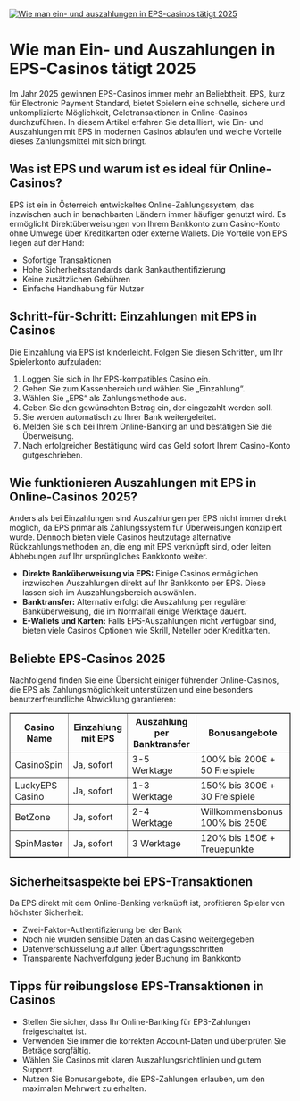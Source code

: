 [![Wie man ein- und auszahlungen in EPS-casinos tätigt 2025](https://123-caf.pages.dev/gitsignup.png)](https://vrmoo.ru/Bt82HjjY)

<h1>Wie man Ein- und Auszahlungen in EPS-Casinos tätigt 2025</h1>  <p>Im Jahr 2025 gewinnen EPS-Casinos immer mehr an Beliebtheit. EPS, kurz für Electronic Payment Standard, bietet Spielern eine schnelle, sichere und unkomplizierte Möglichkeit, Geldtransaktionen in Online-Casinos durchzuführen. In diesem Artikel erfahren Sie detailliert, wie Ein- und Auszahlungen mit EPS in modernen Casinos ablaufen und welche Vorteile dieses Zahlungsmittel mit sich bringt.</p>  <h2>Was ist EPS und warum ist es ideal für Online-Casinos?</h2>  <p>EPS ist ein in Österreich entwickeltes Online-Zahlungssystem, das inzwischen auch in benachbarten Ländern immer häufiger genutzt wird. Es ermöglicht Direktüberweisungen von Ihrem Bankkonto zum Casino-Konto ohne Umwege über Kreditkarten oder externe Wallets. Die Vorteile von EPS liegen auf der Hand:</p>  <ul>   <li>Sofortige Transaktionen</li>   <li>Hohe Sicherheitsstandards dank Bankauthentifizierung</li>   <li>Keine zusätzlichen Gebühren</li>   <li>Einfache Handhabung für Nutzer</li> </ul>  <h2>Schritt-für-Schritt: Einzahlungen mit EPS in Casinos</h2>  <p>Die Einzahlung via EPS ist kinderleicht. Folgen Sie diesen Schritten, um Ihr Spielerkonto aufzuladen:</p>  <ol>   <li>Loggen Sie sich in Ihr EPS-kompatibles Casino ein.</li>   <li>Gehen Sie zum Kassenbereich und wählen Sie „Einzahlung“.</li>   <li>Wählen Sie „EPS“ als Zahlungsmethode aus.</li>   <li>Geben Sie den gewünschten Betrag ein, der eingezahlt werden soll.</li>   <li>Sie werden automatisch zu Ihrer Bank weitergeleitet.</li>   <li>Melden Sie sich bei Ihrem Online-Banking an und bestätigen Sie die Überweisung.</li>   <li>Nach erfolgreicher Bestätigung wird das Geld sofort Ihrem Casino-Konto gutgeschrieben.</li> </ol>  <h2>Wie funktionieren Auszahlungen mit EPS in Online-Casinos 2025?</h2>  <p>Anders als bei Einzahlungen sind Auszahlungen per EPS nicht immer direkt möglich, da EPS primär als Zahlungssystem für Überweisungen konzipiert wurde. Dennoch bieten viele Casinos heutzutage alternative Rückzahlungsmethoden an, die eng mit EPS verknüpft sind, oder leiten Abhebungen auf Ihr ursprüngliches Bankkonto weiter.</p>  <ul>   <li><strong>Direkte Banküberweisung via EPS:</strong> Einige Casinos ermöglichen inzwischen Auszahlungen direkt auf Ihr Bankkonto per EPS. Diese lassen sich im Auszahlungsbereich auswählen.</li>   <li><strong>Banktransfer:</strong> Alternativ erfolgt die Auszahlung per regulärer Banküberweisung, die im Normalfall einige Werktage dauert.</li>   <li><strong>E-Wallets und Karten:</strong> Falls EPS-Auszahlungen nicht verfügbar sind, bieten viele Casinos Optionen wie Skrill, Neteller oder Kreditkarten.</li> </ul>  <h2>Beliebte EPS-Casinos 2025</h2>  <p>Nachfolgend finden Sie eine Übersicht einiger führender Online-Casinos, die EPS als Zahlungsmöglichkeit unterstützen und eine besonders benutzerfreundliche Abwicklung garantieren:</p>  <table border="1" cellpadding="6" cellspacing="0">   <thead>     <tr>       <th>Casino Name</th>       <th>Einzahlung mit EPS</th>       <th>Auszahlung per Banktransfer</th>       <th>Bonusangebote</th>     </tr>   </thead>   <tbody>     <tr>       <td>CasinoSpin</td>       <td>Ja, sofort</td>       <td>3-5 Werktage</td>       <td>100% bis 200€ + 50 Freispiele</td>     </tr>     <tr>       <td>LuckyEPS Casino</td>       <td>Ja, sofort</td>       <td>1-3 Werktage</td>       <td>150% bis 300€ + 30 Freispiele</td>     </tr>     <tr>       <td>BetZone</td>       <td>Ja, sofort</td>       <td>2-4 Werktage</td>       <td>Willkommensbonus 100% bis 250€</td>     </tr>     <tr>       <td>SpinMaster</td>       <td>Ja, sofort</td>       <td>3 Werktage</td>       <td>120% bis 150€ + Treuepunkte</td>     </tr>   </tbody> </table>  <h2>Sicherheitsaspekte bei EPS-Transaktionen</h2>  <p>Da EPS direkt mit dem Online-Banking verknüpft ist, profitieren Spieler von höchster Sicherheit:</p>  <ul>   <li>Zwei-Faktor-Authentifizierung bei der Bank</li>   <li>Noch nie wurden sensible Daten an das Casino weitergegeben</li>   <li>Datenverschlüsselung auf allen Übertragungsschritten</li>   <li>Transparente Nachverfolgung jeder Buchung im Bankkonto</li> </ul>  <h2>Tipps für reibungslose EPS-Transaktionen in Casinos</h2>  <ul>   <li>Stellen Sie sicher, dass Ihr Online-Banking für EPS-Zahlungen freigeschaltet ist.</li>   <li>Verwenden Sie immer die korrekten Account-Daten und überprüfen Sie Beträge sorgfältig.</li>   <li>Wählen Sie Casinos mit klaren Auszahlungsrichtlinien und gutem Support.</li>   <li>Nutzen Sie Bonusangebote, die EPS-Zahlungen erlauben, um den maximalen Mehrwert zu erhalten.</li> </ul>